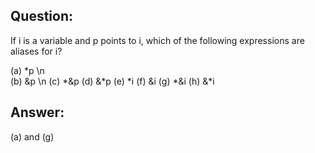 ## Question:

If i is a variable and p points to i, which of the following expressions are
aliases for i?

 (a) *p  \n            
 (b) &p   \n
 (c) *&p
 (d) &*p
 (e) *i
 (f) &i 
 (g) *&i 
 (h) &*i

## Answer: 

(a) and (g)
